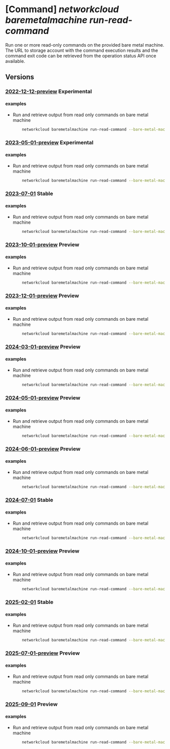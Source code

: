 # [Command] _networkcloud baremetalmachine run-read-command_

Run one or more read-only commands on the provided bare metal machine. The URL to storage account with the command execution results and the command exit code can be retrieved from the operation status API once available.

## Versions

### [2022-12-12-preview](/Resources/mgmt-plane/L3N1YnNjcmlwdGlvbnMve30vcmVzb3VyY2Vncm91cHMve30vcHJvdmlkZXJzL21pY3Jvc29mdC5uZXR3b3JrY2xvdWQvYmFyZW1ldGFsbWFjaGluZXMve30vcnVucmVhZGNvbW1hbmRz/2022-12-12-preview.xml) **Experimental**

<!-- mgmt-plane /subscriptions/{}/resourcegroups/{}/providers/microsoft.networkcloud/baremetalmachines/{}/runreadcommands 2022-12-12-preview -->

#### examples

- Run and retrieve output from read only commands on bare metal machine
    ```bash
        networkcloud baremetalmachine run-read-command --bare-metal-machine-name "bareMetalMachineName" --limit-time-seconds 60 --commands '[{"command":"kubectl get","arguments":["pods","-A"]},{"command":"ping", "arguments":["192.168.0.99","-c","3"]}]' --resource-group "resourceGroupName"
    ```

### [2023-05-01-preview](/Resources/mgmt-plane/L3N1YnNjcmlwdGlvbnMve30vcmVzb3VyY2Vncm91cHMve30vcHJvdmlkZXJzL21pY3Jvc29mdC5uZXR3b3JrY2xvdWQvYmFyZW1ldGFsbWFjaGluZXMve30vcnVucmVhZGNvbW1hbmRz/2023-05-01-preview.xml) **Experimental**

<!-- mgmt-plane /subscriptions/{}/resourcegroups/{}/providers/microsoft.networkcloud/baremetalmachines/{}/runreadcommands 2023-05-01-preview -->

#### examples

- Run and retrieve output from read only commands on bare metal machine
    ```bash
        networkcloud baremetalmachine run-read-command --bare-metal-machine-name "bareMetalMachineName" --limit-time-seconds 60 --commands '[{"command":"kubectl get","arguments":["pods","-A"]},{"command":"ping", "arguments":["192.168.0.99","-c","3"]}]' --resource-group "resourceGroupName"
    ```

### [2023-07-01](/Resources/mgmt-plane/L3N1YnNjcmlwdGlvbnMve30vcmVzb3VyY2Vncm91cHMve30vcHJvdmlkZXJzL21pY3Jvc29mdC5uZXR3b3JrY2xvdWQvYmFyZW1ldGFsbWFjaGluZXMve30vcnVucmVhZGNvbW1hbmRz/2023-07-01.xml) **Stable**

<!-- mgmt-plane /subscriptions/{}/resourcegroups/{}/providers/microsoft.networkcloud/baremetalmachines/{}/runreadcommands 2023-07-01 -->

#### examples

- Run and retrieve output from read only commands on bare metal machine
    ```bash
        networkcloud baremetalmachine run-read-command --bare-metal-machine-name "bareMetalMachineName" --limit-time-seconds 60 --commands '[{"command":"kubectl get","arguments":["pods","-A"]},{"command":"ping", "arguments":["192.168.0.99","-c","3"]}]' --resource-group "resourceGroupName"
    ```

### [2023-10-01-preview](/Resources/mgmt-plane/L3N1YnNjcmlwdGlvbnMve30vcmVzb3VyY2Vncm91cHMve30vcHJvdmlkZXJzL21pY3Jvc29mdC5uZXR3b3JrY2xvdWQvYmFyZW1ldGFsbWFjaGluZXMve30vcnVucmVhZGNvbW1hbmRz/2023-10-01-preview.xml) **Preview**

<!-- mgmt-plane /subscriptions/{}/resourcegroups/{}/providers/microsoft.networkcloud/baremetalmachines/{}/runreadcommands 2023-10-01-preview -->

#### examples

- Run and retrieve output from read only commands on bare metal machine
    ```bash
        networkcloud baremetalmachine run-read-command --bare-metal-machine-name "bareMetalMachineName" --limit-time-seconds 60 --commands '[{"command":"kubectl get","arguments":["pods","-A"]},{"command":"ping", "arguments":["192.168.0.99","-c","3"]}]' --resource-group "resourceGroupName"
    ```

### [2023-12-01-preview](/Resources/mgmt-plane/L3N1YnNjcmlwdGlvbnMve30vcmVzb3VyY2Vncm91cHMve30vcHJvdmlkZXJzL21pY3Jvc29mdC5uZXR3b3JrY2xvdWQvYmFyZW1ldGFsbWFjaGluZXMve30vcnVucmVhZGNvbW1hbmRz/2023-12-01-preview.xml) **Preview**

<!-- mgmt-plane /subscriptions/{}/resourcegroups/{}/providers/microsoft.networkcloud/baremetalmachines/{}/runreadcommands 2023-12-01-preview -->

#### examples

- Run and retrieve output from read only commands on bare metal machine
    ```bash
        networkcloud baremetalmachine run-read-command --bare-metal-machine-name "bareMetalMachineName" --limit-time-seconds 60 --commands '[{"command":"kubectl get","arguments":["pods","-A"]},{"command":"ping", "arguments":["192.168.0.99","-c","3"]}]' --resource-group "resourceGroupName"
    ```

### [2024-03-01-preview](/Resources/mgmt-plane/L3N1YnNjcmlwdGlvbnMve30vcmVzb3VyY2Vncm91cHMve30vcHJvdmlkZXJzL21pY3Jvc29mdC5uZXR3b3JrY2xvdWQvYmFyZW1ldGFsbWFjaGluZXMve30vcnVucmVhZGNvbW1hbmRz/2024-03-01-preview.xml) **Preview**

<!-- mgmt-plane /subscriptions/{}/resourcegroups/{}/providers/microsoft.networkcloud/baremetalmachines/{}/runreadcommands 2024-03-01-preview -->

#### examples

- Run and retrieve output from read only commands on bare metal machine
    ```bash
        networkcloud baremetalmachine run-read-command --bare-metal-machine-name "bareMetalMachineName" --limit-time-seconds 60 --commands '[{"command":"kubectl get","arguments":["pods","-A"]},{"command":"ping", "arguments":["192.168.0.99","-c","3"]}]' --resource-group "resourceGroupName"
    ```

### [2024-05-01-preview](/Resources/mgmt-plane/L3N1YnNjcmlwdGlvbnMve30vcmVzb3VyY2Vncm91cHMve30vcHJvdmlkZXJzL21pY3Jvc29mdC5uZXR3b3JrY2xvdWQvYmFyZW1ldGFsbWFjaGluZXMve30vcnVucmVhZGNvbW1hbmRz/2024-05-01-preview.xml) **Preview**

<!-- mgmt-plane /subscriptions/{}/resourcegroups/{}/providers/microsoft.networkcloud/baremetalmachines/{}/runreadcommands 2024-05-01-preview -->

#### examples

- Run and retrieve output from read only commands on bare metal machine
    ```bash
        networkcloud baremetalmachine run-read-command --bare-metal-machine-name "bareMetalMachineName" --limit-time-seconds 60 --commands '[{"command":"kubectl get","arguments":["pods","-A"]},{"command":"ping", "arguments":["192.168.0.99","-c","3"]}]' --resource-group "resourceGroupName"
    ```

### [2024-06-01-preview](/Resources/mgmt-plane/L3N1YnNjcmlwdGlvbnMve30vcmVzb3VyY2Vncm91cHMve30vcHJvdmlkZXJzL21pY3Jvc29mdC5uZXR3b3JrY2xvdWQvYmFyZW1ldGFsbWFjaGluZXMve30vcnVucmVhZGNvbW1hbmRz/2024-06-01-preview.xml) **Preview**

<!-- mgmt-plane /subscriptions/{}/resourcegroups/{}/providers/microsoft.networkcloud/baremetalmachines/{}/runreadcommands 2024-06-01-preview -->

#### examples

- Run and retrieve output from read only commands on bare metal machine
    ```bash
        networkcloud baremetalmachine run-read-command --bare-metal-machine-name "bareMetalMachineName" --limit-time-seconds 60 --commands '[{"command":"kubectl get","arguments":["pods","-A"]},{"command":"ping", "arguments":["192.168.0.99","-c","3"]}]' --resource-group "resourceGroupName"
    ```

### [2024-07-01](/Resources/mgmt-plane/L3N1YnNjcmlwdGlvbnMve30vcmVzb3VyY2Vncm91cHMve30vcHJvdmlkZXJzL21pY3Jvc29mdC5uZXR3b3JrY2xvdWQvYmFyZW1ldGFsbWFjaGluZXMve30vcnVucmVhZGNvbW1hbmRz/2024-07-01.xml) **Stable**

<!-- mgmt-plane /subscriptions/{}/resourcegroups/{}/providers/microsoft.networkcloud/baremetalmachines/{}/runreadcommands 2024-07-01 -->

#### examples

- Run and retrieve output from read only commands on bare metal machine
    ```bash
        networkcloud baremetalmachine run-read-command --bare-metal-machine-name "bareMetalMachineName" --limit-time-seconds 60 --commands '[{"command":"kubectl get","arguments":["pods","-A"]},{"command":"ping", "arguments":["192.168.0.99","-c","3"]}]' --resource-group "resourceGroupName"
    ```

### [2024-10-01-preview](/Resources/mgmt-plane/L3N1YnNjcmlwdGlvbnMve30vcmVzb3VyY2Vncm91cHMve30vcHJvdmlkZXJzL21pY3Jvc29mdC5uZXR3b3JrY2xvdWQvYmFyZW1ldGFsbWFjaGluZXMve30vcnVucmVhZGNvbW1hbmRz/2024-10-01-preview.xml) **Preview**

<!-- mgmt-plane /subscriptions/{}/resourcegroups/{}/providers/microsoft.networkcloud/baremetalmachines/{}/runreadcommands 2024-10-01-preview -->

#### examples

- Run and retrieve output from read only commands on bare metal machine
    ```bash
        networkcloud baremetalmachine run-read-command --bare-metal-machine-name "bareMetalMachineName" --limit-time-seconds 60 --commands '[{"command":"kubectl get","arguments":["pods","-A"]},{"command":"ping", "arguments":["192.168.0.99","-c","3"]}]' --resource-group "resourceGroupName"
    ```

### [2025-02-01](/Resources/mgmt-plane/L3N1YnNjcmlwdGlvbnMve30vcmVzb3VyY2Vncm91cHMve30vcHJvdmlkZXJzL21pY3Jvc29mdC5uZXR3b3JrY2xvdWQvYmFyZW1ldGFsbWFjaGluZXMve30vcnVucmVhZGNvbW1hbmRz/2025-02-01.xml) **Stable**

<!-- mgmt-plane /subscriptions/{}/resourcegroups/{}/providers/microsoft.networkcloud/baremetalmachines/{}/runreadcommands 2025-02-01 -->

#### examples

- Run and retrieve output from read only commands on bare metal machine
    ```bash
        networkcloud baremetalmachine run-read-command --bare-metal-machine-name "bareMetalMachineName" --limit-time-seconds 60 --commands '[{"command":"kubectl get","arguments":["pods","-A"]},{"command":"ping", "arguments":["192.168.0.99","-c","3"]}]' --resource-group "resourceGroupName"
    ```

### [2025-07-01-preview](/Resources/mgmt-plane/L3N1YnNjcmlwdGlvbnMve30vcmVzb3VyY2Vncm91cHMve30vcHJvdmlkZXJzL21pY3Jvc29mdC5uZXR3b3JrY2xvdWQvYmFyZW1ldGFsbWFjaGluZXMve30vcnVucmVhZGNvbW1hbmRz/2025-07-01-preview.xml) **Preview**

<!-- mgmt-plane /subscriptions/{}/resourcegroups/{}/providers/microsoft.networkcloud/baremetalmachines/{}/runreadcommands 2025-07-01-preview -->

#### examples

- Run and retrieve output from read only commands on bare metal machine
    ```bash
        networkcloud baremetalmachine run-read-command --bare-metal-machine-name "bareMetalMachineName" --limit-time-seconds 60 --commands '[{"command":"kubectl get","arguments":["pods","-A"]},{"command":"ping", "arguments":["192.168.0.99","-c","3"]}]' --resource-group "resourceGroupName"
    ```

### [2025-09-01](/Resources/mgmt-plane/L3N1YnNjcmlwdGlvbnMve30vcmVzb3VyY2Vncm91cHMve30vcHJvdmlkZXJzL21pY3Jvc29mdC5uZXR3b3JrY2xvdWQvYmFyZW1ldGFsbWFjaGluZXMve30vcnVucmVhZGNvbW1hbmRz/2025-09-01.xml) **Preview**

<!-- mgmt-plane /subscriptions/{}/resourcegroups/{}/providers/microsoft.networkcloud/baremetalmachines/{}/runreadcommands 2025-09-01 -->

#### examples

- Run and retrieve output from read only commands on bare metal machine
    ```bash
        networkcloud baremetalmachine run-read-command --bare-metal-machine-name "bareMetalMachineName" --limit-time-seconds 60 --commands '[{"command":"kubectl get","arguments":["pods","-A"]},{"command":"ping", "arguments":["192.168.0.99","-c","3"]}]' --resource-group "resourceGroupName"
    ```
